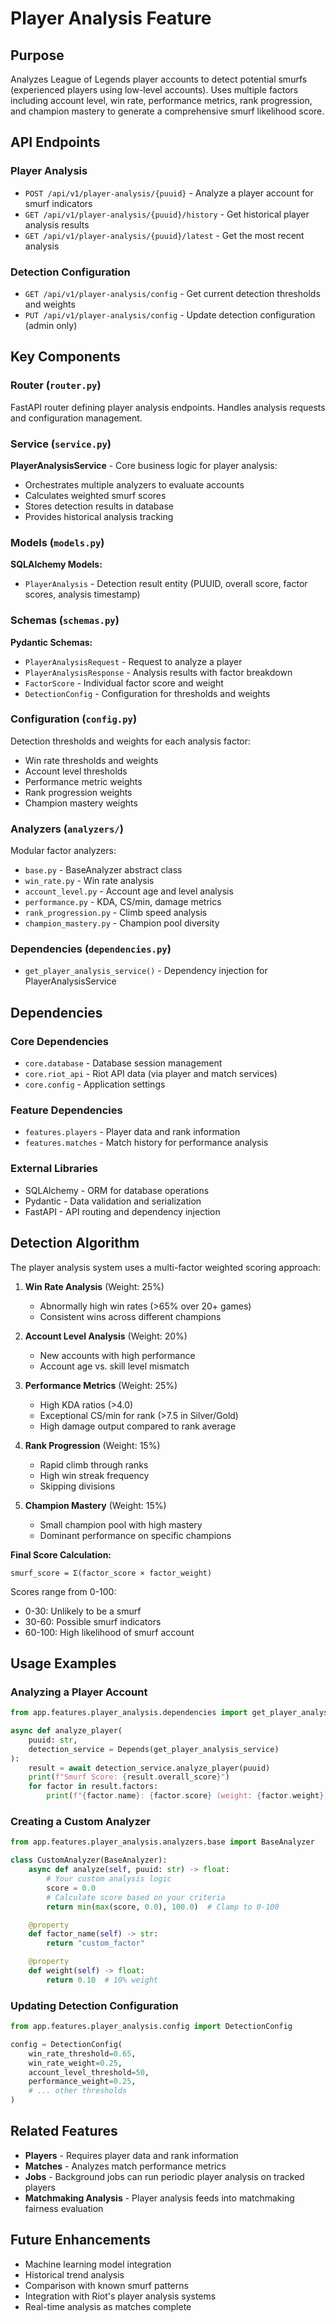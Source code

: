 # Player Analysis Feature

## Purpose

Analyzes League of Legends player accounts to detect potential smurfs (experienced players using low-level accounts). Uses multiple factors including account level, win rate, performance metrics, rank progression, and champion mastery to generate a comprehensive smurf likelihood score.

## API Endpoints

### Player Analysis

- `POST /api/v1/player-analysis/{puuid}` - Analyze a player account for smurf indicators
- `GET /api/v1/player-analysis/{puuid}/history` - Get historical player analysis results
- `GET /api/v1/player-analysis/{puuid}/latest` - Get the most recent analysis

### Detection Configuration

- `GET /api/v1/player-analysis/config` - Get current detection thresholds and weights
- `PUT /api/v1/player-analysis/config` - Update detection configuration (admin only)

## Key Components

### Router (`router.py`)

FastAPI router defining player analysis endpoints. Handles analysis requests and configuration management.

### Service (`service.py`)

**PlayerAnalysisService** - Core business logic for player analysis:

- Orchestrates multiple analyzers to evaluate accounts
- Calculates weighted smurf scores
- Stores detection results in database
- Provides historical analysis tracking

### Models (`models.py`)

**SQLAlchemy Models:**

- `PlayerAnalysis` - Detection result entity (PUUID, overall score, factor scores, analysis timestamp)

### Schemas (`schemas.py`)

**Pydantic Schemas:**

- `PlayerAnalysisRequest` - Request to analyze a player
- `PlayerAnalysisResponse` - Analysis results with factor breakdown
- `FactorScore` - Individual factor score and weight
- `DetectionConfig` - Configuration for thresholds and weights

### Configuration (`config.py`)

Detection thresholds and weights for each analysis factor:

- Win rate thresholds and weights
- Account level thresholds
- Performance metric weights
- Rank progression weights
- Champion mastery weights

### Analyzers (`analyzers/`)

Modular factor analyzers:

- `base.py` - BaseAnalyzer abstract class
- `win_rate.py` - Win rate analysis
- `account_level.py` - Account age and level analysis
- `performance.py` - KDA, CS/min, damage metrics
- `rank_progression.py` - Climb speed analysis
- `champion_mastery.py` - Champion pool diversity

### Dependencies (`dependencies.py`)

- `get_player_analysis_service()` - Dependency injection for PlayerAnalysisService

## Dependencies

### Core Dependencies

- `core.database` - Database session management
- `core.riot_api` - Riot API data (via player and match services)
- `core.config` - Application settings

### Feature Dependencies

- `features.players` - Player data and rank information
- `features.matches` - Match history for performance analysis

### External Libraries

- SQLAlchemy - ORM for database operations
- Pydantic - Data validation and serialization
- FastAPI - API routing and dependency injection

## Detection Algorithm

The player analysis system uses a multi-factor weighted scoring approach:

1. **Win Rate Analysis** (Weight: 25%)
   - Abnormally high win rates (>65% over 20+ games)
   - Consistent wins across different champions

2. **Account Level Analysis** (Weight: 20%)
   - New accounts with high performance
   - Account age vs. skill level mismatch

3. **Performance Metrics** (Weight: 25%)
   - High KDA ratios (>4.0)
   - Exceptional CS/min for rank (>7.5 in Silver/Gold)
   - High damage output compared to rank average

4. **Rank Progression** (Weight: 15%)
   - Rapid climb through ranks
   - High win streak frequency
   - Skipping divisions

5. **Champion Mastery** (Weight: 15%)
   - Small champion pool with high mastery
   - Dominant performance on specific champions

**Final Score Calculation:**

```
smurf_score = Σ(factor_score × factor_weight)
```

Scores range from 0-100:

- 0-30: Unlikely to be a smurf
- 30-60: Possible smurf indicators
- 60-100: High likelihood of smurf account

## Usage Examples

### Analyzing a Player Account

```python
from app.features.player_analysis.dependencies import get_player_analysis_service

async def analyze_player(
    puuid: str,
    detection_service = Depends(get_player_analysis_service)
):
    result = await detection_service.analyze_player(puuid)
    print(f"Smurf Score: {result.overall_score}")
    for factor in result.factors:
        print(f"{factor.name}: {factor.score} (weight: {factor.weight})")
```

### Creating a Custom Analyzer

```python
from app.features.player_analysis.analyzers.base import BaseAnalyzer

class CustomAnalyzer(BaseAnalyzer):
    async def analyze(self, puuid: str) -> float:
        # Your custom analysis logic
        score = 0.0
        # Calculate score based on your criteria
        return min(max(score, 0.0), 100.0)  # Clamp to 0-100

    @property
    def factor_name(self) -> str:
        return "custom_factor"

    @property
    def weight(self) -> float:
        return 0.10  # 10% weight
```

### Updating Detection Configuration

```python
from app.features.player_analysis.config import DetectionConfig

config = DetectionConfig(
    win_rate_threshold=0.65,
    win_rate_weight=0.25,
    account_level_threshold=50,
    performance_weight=0.25,
    # ... other thresholds
)
```

## Related Features

- **Players** - Requires player data and rank information
- **Matches** - Analyzes match performance metrics
- **Jobs** - Background jobs can run periodic player analysis on tracked players
- **Matchmaking Analysis** - Player analysis feeds into matchmaking fairness evaluation

## Future Enhancements

- Machine learning model integration
- Historical trend analysis
- Comparison with known smurf patterns
- Integration with Riot's player analysis systems
- Real-time analysis as matches complete
